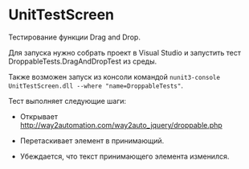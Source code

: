 # UnitTestScreen

Тестирование функции Drag and Drop.

Для запуска нужно собрать проект в Visual Studio и запустить тест DroppableTests.DragAndDropTest из среды. 

Также возможен запуск из консоли командой `nunit3-console UnitTestScreen.dll --where "name=DroppableTests"`.

Тест выполняет следующие шаги: 

* Открывает http://way2automation.com/way2auto_jquery/droppable.php

* Перетаскивает элемент в принимающий.

* Убеждается, что текст принимающего элемента изменился.

